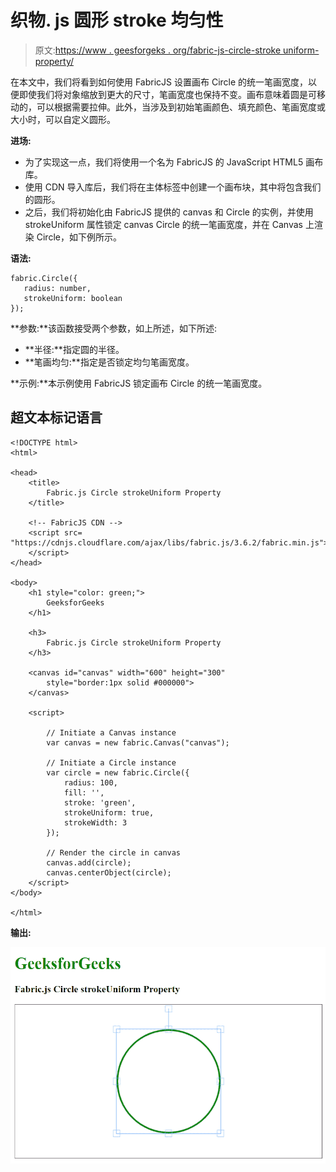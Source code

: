 # 织物. js 圆形 stroke 均匀性

> 原文:[https://www . geesforgeks . org/fabric-js-circle-stroke uniform-property/](https://www.geeksforgeeks.org/fabric-js-circle-strokeuniform-property/)

在本文中，我们将看到如何使用 FabricJS 设置画布 Circle 的统一笔画宽度，以便即使我们将对象缩放到更大的尺寸，笔画宽度也保持不变。画布意味着圆是可移动的，可以根据需要拉伸。此外，当涉及到初始笔画颜色、填充颜色、笔画宽度或大小时，可以自定义圆形。

**进场:**

*   为了实现这一点，我们将使用一个名为 FabricJS 的 JavaScript HTML5 画布库。
*   使用 CDN 导入库后，我们将在主体标签中创建一个画布块，其中将包含我们的圆形。
*   之后，我们将初始化由 FabricJS 提供的 canvas 和 Circle 的实例，并使用 strokeUniform 属性锁定 canvas Circle 的统一笔画宽度，并在 Canvas 上渲染 Circle，如下例所示。

**语法:**

```
fabric.Circle({
   radius: number,
   strokeUniform: boolean
});
```

**参数:**该函数接受两个参数，如上所述，如下所述:

*   **半径:**指定圆的半径。
*   **笔画均匀:**指定是否锁定均匀笔画宽度。

**示例:**本示例使用 FabricJS 锁定画布 Circle 的统一笔画宽度。

## 超文本标记语言

```
<!DOCTYPE html>
<html>

<head>
    <title>
        Fabric.js Circle strokeUniform Property
    </title>

    <!-- FabricJS CDN -->
    <script src=
"https://cdnjs.cloudflare.com/ajax/libs/fabric.js/3.6.2/fabric.min.js">
    </script>
</head>

<body>
    <h1 style="color: green;">
        GeeksforGeeks
    </h1>

    <h3>
        Fabric.js Circle strokeUniform Property
    </h3>

    <canvas id="canvas" width="600" height="300"
        style="border:1px solid #000000">
    </canvas>

    <script>

        // Initiate a Canvas instance 
        var canvas = new fabric.Canvas("canvas");

        // Initiate a Circle instance 
        var circle = new fabric.Circle({
            radius: 100,
            fill: '',
            stroke: 'green',
            strokeUniform: true,
            strokeWidth: 3
        });

        // Render the circle in canvas 
        canvas.add(circle);
        canvas.centerObject(circle);
    </script>
</body>

</html>
```

**输出:**

![](img/0c3e1a564cf3d91b95ad20e72dc55f9d.png)